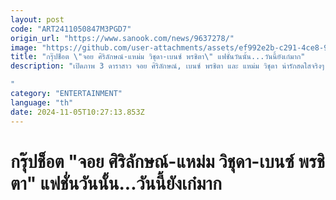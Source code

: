 ```yaml
---
layout: post
code: "ART2411050847M3PGD7"
origin_url: "https://www.sanook.com/news/9637278/"
image: "https://github.com/user-attachments/assets/ef992e2b-c291-4ce8-9deb-060ff3f57939"
title: "กรุ๊ปช็อต \"จอย ศิริลักษณ์-แหม่ม วิชุดา-เบนซ์ พรชิตา\" แฟชั่นวันนั้น...วันนี้ยังเก๋มาก"
description: "เปิดภาพ 3 ดาราสาว จอย ศิริลักษณ์, เบนซ์ พรชิตา และ แหม่ม วิชุดา น่ารักสดใสจริงๆ 

"
category: "ENTERTAINMENT"
language: "th"
date: 2024-11-05T10:27:13.853Z
---
```


# กรุ๊ปช็อต "จอย ศิริลักษณ์-แหม่ม วิชุดา-เบนซ์ พรชิตา" แฟชั่นวันนั้น...วันนี้ยังเก๋มาก